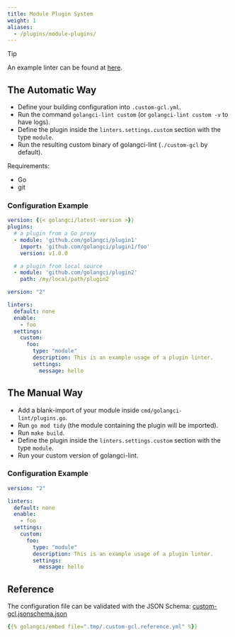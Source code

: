 ```yaml
---
title: Module Plugin System
weight: 1
aliases:
  - /plugins/module-plugins/
---
```


> [!TIP]
> An example linter can be found at [here](https://github.com/golangci/example-plugin-module-linter).

## The Automatic Way

- Define your building configuration into `.custom-gcl.yml`.
- Run the command `golangci-lint custom` (or `golangci-lint custom -v` to have logs).
- Define the plugin inside the `linters.settings.custom` section with the type `module`.
- Run the resulting custom binary of golangci-lint (`./custom-gcl` by default).

Requirements:
- Go
- git

### Configuration Example

```yaml {filename=".custom-gcl.yml"}
version: {{< golangci/latest-version >}}
plugins:
  # a plugin from a Go proxy
  - module: 'github.com/golangci/plugin1'
    import: 'github.com/golangci/plugin1/foo'
    version: v1.0.0

  # a plugin from local source
  - module: 'github.com/golangci/plugin2'
    path: /my/local/path/plugin2
```

```yaml {filename=".golangci.yml"}
version: "2"

linters:
  default: none
  enable:
    - foo
  settings:
    custom:
      foo:
        type: "module"
        description: This is an example usage of a plugin linter.
        settings:
          message: hello
```

## The Manual Way

- Add a blank-import of your module inside `cmd/golangci-lint/plugins.go`.
- Run `go mod tidy` (the module containing the plugin will be imported).
- Run `make build`.
- Define the plugin inside the `linters.settings.custom` section with the type `module`.
- Run your custom version of golangci-lint.

### Configuration Example

```yaml {filename=".golangci.yml"}
version: "2"

linters:
  default: none
  enable:
    - foo
  settings:
    custom:
      foo:
        type: "module"
        description: This is an example usage of a plugin linter.
        settings:
          message: hello
```

## Reference

The configuration file can be validated with the JSON Schema: [custom-gcl.jsonschema.json](https://golangci-lint.run/jsonschema/custom-gcl.jsonschema.json)

```yml {filename=".custom-gcl.yml"}
{{% golangci/embed file=".tmp/.custom-gcl.reference.yml" %}}
```
